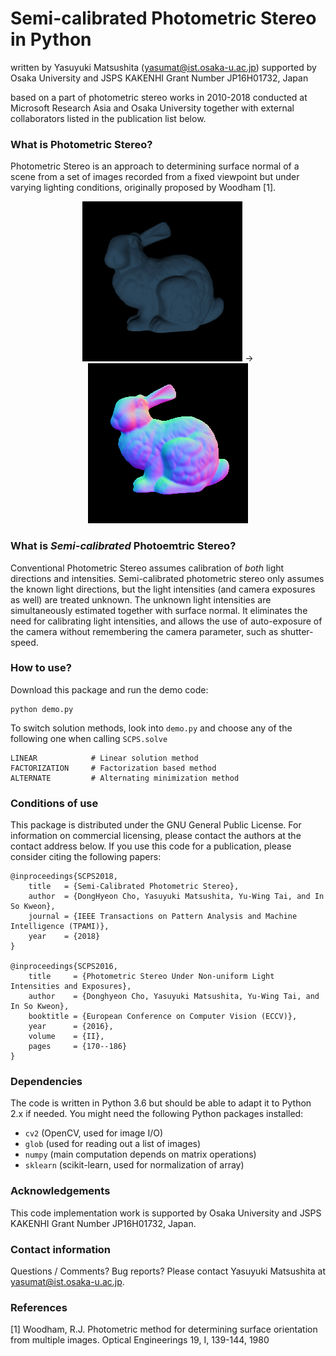 # Semi-calibrated Photometric Stereo in Python

written by Yasuyuki Matsushita (yasumat@ist.osaka-u.ac.jp) supported 
by Osaka University and JSPS KAKENHI Grant Number JP16H01732, Japan

based on a part of photometric stereo works in 2010-2018 conducted at Microsoft Research Asia and Osaka University
together with external collaborators listed in the publication list below.

### What is Photometric Stereo?

Photometric Stereo is an approach to determining surface normal of 
a scene from a set of images recorded from a fixed viewpoint but under
varying lighting conditions, originally proposed by Woodham [1].
<p align="center">
<img src="./lambert_noshadow.gif" width="256"> &rarr; <img src="./gt_normal_disp.png" width="256">
</p>

### What is *Semi-calibrated* Photoemtric Stereo?

Conventional Photometric Stereo assumes calibration of *both* light directions and intensities. 
Semi-calibrated photometric stereo only assumes the known light directions, 
but the light intensities (and camera exposures as well) are treated unknown. The unknown light intensities are 
simultaneously estimated together with surface normal. It eliminates the need for calibrating light intensities, and
allows the use of auto-exposure of the camera without remembering the camera parameter, such as shutter-speed.

### How to use?

Download this package and run the demo code:
```
python demo.py
```

To switch solution methods, look into `demo.py` and choose any of the following one when calling `SCPS.solve`

    LINEAR            # Linear solution method
    FACTORIZATION     # Factorization based method
    ALTERNATE         # Alternating minimization method
    
### Conditions of use

This package is distributed under the GNU General Public License. For
information on commercial licensing, please contact the authors at the
contact address below. If you use this code for a publication, please
consider citing the following papers:

    @inproceedings{SCPS2018,
        title   = {Semi-Calibrated Photometric Stereo},
        author  = {DongHyeon Cho, Yasuyuki Matsushita, Yu-Wing Tai, and In So Kweon},
        journal = {IEEE Transactions on Pattern Analysis and Machine Intelligence (TPAMI)},
        year    = {2018}
	}
	
	@inproceedings{SCPS2016,
	    title     = {Photometric Stereo Under Non-uniform Light Intensities and Exposures},
	    author    = {Donghyeon Cho, Yasuyuki Matsushita, Yu-Wing Tai, and In So Kweon},
        booktitle = {European Conference on Computer Vision (ECCV)},
        year      = {2016},
        volume    = {II},
        pages     = {170--186}
    }  

	
### Dependencies
The code is written in Python 3.6 but should be able to adapt it to Python 2.x if needed.
You might need the following Python packages installed:
* `cv2` (OpenCV, used for image I/O)
* `glob` (used for reading out a list of images)
* `numpy` (main computation depends on matrix operations)
* `sklearn` (scikit-learn, used for normalization of array)

### Acknowledgements

This code implementation work is supported by Osaka University and JSPS KAKENHI Grant
Number JP16H01732, Japan.

### Contact information

Questions / Comments? Bug reports? Please contact Yasuyuki Matsushita at yasumat@ist.osaka-u.ac.jp.

### References

[1] Woodham, R.J. Photometric method for determining surface orientation from multiple images. 
Optical Engineerings 19, I, 139-144, 1980

